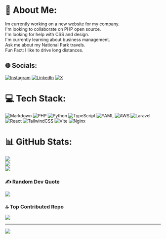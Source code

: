 # 💫 About Me:
Im currently working on a new website for my company.<br>I'm looking to collaborate on PHP open source.<br>I'm looking for help with CSS and design.<br>I'm currently learning about business management.<br>Ask me about my National Park travels.<br>Fun Fact: I like to drive long distances.


## 🌐 Socials:
[![Instagram](https://img.shields.io/badge/Instagram-%23E4405F.svg?logo=Instagram&logoColor=white)](https://instagram.com/dgarbs51) [![LinkedIn](https://img.shields.io/badge/LinkedIn-%230077B5.svg?logo=linkedin&logoColor=white)](https://linkedin.com/in/devon-garbalosa-799b9078) [![X](https://img.shields.io/badge/X-black.svg?logo=X&logoColor=white)](https://x.com/dgarbs51_) 

# 💻 Tech Stack:
![Markdown](https://img.shields.io/badge/markdown-%23000000.svg?style=plastic&logo=markdown&logoColor=white) ![PHP](https://img.shields.io/badge/php-%23777BB4.svg?style=plastic&logo=php&logoColor=white) ![Python](https://img.shields.io/badge/python-3670A0?style=plastic&logo=python&logoColor=ffdd54) ![TypeScript](https://img.shields.io/badge/typescript-%23007ACC.svg?style=plastic&logo=typescript&logoColor=white) ![YAML](https://img.shields.io/badge/yaml-%23ffffff.svg?style=plastic&logo=yaml&logoColor=151515) ![AWS](https://img.shields.io/badge/AWS-%23FF9900.svg?style=plastic&logo=amazon-aws&logoColor=white) ![Laravel](https://img.shields.io/badge/laravel-%23FF2D20.svg?style=plastic&logo=laravel&logoColor=white) ![React](https://img.shields.io/badge/react-%2320232a.svg?style=plastic&logo=react&logoColor=%2361DAFB) ![TailwindCSS](https://img.shields.io/badge/tailwindcss-%2338B2AC.svg?style=plastic&logo=tailwind-css&logoColor=white) ![Vite](https://img.shields.io/badge/vite-%23646CFF.svg?style=plastic&logo=vite&logoColor=white) ![Nginx](https://img.shields.io/badge/nginx-%23009639.svg?style=plastic&logo=nginx&logoColor=white)
# 📊 GitHub Stats:
![](https://github-readme-stats.vercel.app/api?username=DGarbs51&theme=darcula&hide_border=false&include_all_commits=false&count_private=false)<br/>
![](https://github-readme-streak-stats.herokuapp.com/?user=DGarbs51&theme=darcula&hide_border=false)<br/>
![](https://github-readme-stats.vercel.app/api/top-langs/?username=DGarbs51&theme=darcula&hide_border=false&include_all_commits=false&count_private=false&layout=compact)

### ✍️ Random Dev Quote
![](https://quotes-github-readme.vercel.app/api?type=horizontal&theme=radical)

### 🔝 Top Contributed Repo
![](https://github-contributor-stats.vercel.app/api?username=DGarbs51&limit=5&theme=dark&combine_all_yearly_contributions=true)

---
[![](https://visitcount.itsvg.in/api?id=DGarbs51&icon=0&color=0)](https://visitcount.itsvg.in)

<!-- Proudly created with GPRM ( https://gprm.itsvg.in ) -->
